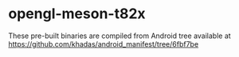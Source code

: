 # opengl-meson-t82x

These pre-built binaries are compiled from Android tree available at https://github.com/khadas/android_manifest/tree/6fbf7be
